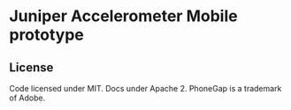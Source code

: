 # Juniper Accelerometer Mobile prototype

## License
Code licensed under MIT. Docs under Apache 2. PhoneGap is a trademark of Adobe.
